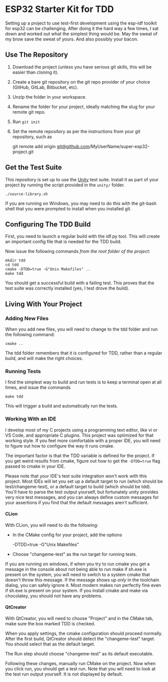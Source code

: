 # ESP32 Starter Kit for TDD

Setting up a project to use test-first development using the esp-idf toolkit
for esp32 can be challenging.  After doing it the hard way a few times, I sat
down and worked out what the simplest thing would be.  May the sweat of my brow
save the sweat of yours.  And also possibly your bacon.

## Use The Repository

1. Download the project (unless you have serious git skills, this will be easier than cloning it).


1. Create a bare git repository on the git repo provider of your choice (GitHub, GitLab, Bitbucket, etc).

1. Unzip the folder in your workspace.

1. Rename the folder for your project, ideally matching the slug for your remote git repo.

1. Run `git init`

1. Set the remote repository as per the instructions from your git repository, such as 

    git remote add origin git@github.com/MyUserName/super-esp32-project.git

## Get the Test Suite

This repository is set up to use the
[Unity](http://www.throwtheswitch.org/unity) test suite.  Install it as part of
your project by running the script provided in the `unity/` folder.

    ./source-library.sh

If you are running on Windows, you may need to do this with the git-bash shell
that you were prompted to install when you installed git.

## Configuring The TDD Build

First, you need to launch a regular build with the idf.py tool.  This will
create an important config file that is needed for the TDD build.

Now issue the following commands *from the root folder of the project*:

    
    mkdir tdd
    cd tdd
    cmake -DTDD=true -G"Unix Makefiles" ..
    make tdd

You should get a successful build with a failing test.  This proves that the
test suite was correctly installed (yes, I test drove the build).

## Living With Your Project


### Adding New Files

When you add new files, you will need to change to the tdd folder and run the
following command:

    cmake ..

The tdd folder remembers that it is configured for TDD, rather than a regular
build, and will make the right choices.

### Running Tests

I find the simplest way to build and run tests is to keep a terminal open at
all times, and issue the commands

    make tdd

This will trigger a build and automatically run the tests.


### Working With an IDE

I develop most of my C projects using a programming text editor, like vi or VS
Code, and appropriate C plugins.  This project was optimized for that working
style.  If you feel more comfortable with a proper IDE, you will need to figure
out how to configure the way it runs cmake.

The important factor is that the TDD variable is defined for the project.  If
you get weird results from cmake, figure out how to get the `-DTDD=true` flag
passed to cmake in your IDE.

Please note that your IDE's test suite integration won't work with this
project.  Most IDEs will let you set up a default target to run (which should
be test/changeme-test), or a default target to build (which should be tdd).
You'll have to parse the test output yourself, but fortunately unity provides
very nice test messages, and you can always define custom messages for your
assertions if you find that the default messages aren't sufficient.

#### CLion

With CLion, you will need to do the following:

* In the CMake config for your project, add the options

    -DTDD=true -G"Unix Makefiles"

* Choose "changeme-test" as the run target for running tests.

If you are running on windows, if when you try to run cmake you get a message
in the console about not being able to run make if sh.exe is present on the
system, you will need to switch to a system cmake that doesn't throw this
message.  If the message shows up *only* in the toolchain dialog, you can
safely ignore it.  Most modern makes run perfectly fine even if sh.exe is
present on your system.  If you install cmake and make via chocolatey, you
should not have any problems.

#### QtCreator

With QtCreator, you will need to choose "Project" and in the CMake tab, make
sure the box marked TDD is checked.

When you apply settings, the cmake configuration should proceed normally.
After the first build, QtCreator should detect the "changeme-test" target.  You
should select that as the default target.

The Run step should choose "changeme-test" as its default executable.

Following these changes, manually run CMake on the project.  Now when you click
run, you should get a test run.  Note that you will need to look at the test
run output yourself.  It is not displayed by default.

